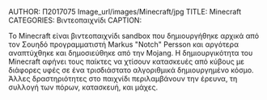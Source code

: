 AUTHOR:  Π2017075
Image_url/images/Minecraft/jpg
TITLE: Minecraft
CATEGORIES: Bιντεοπαιχνίδι
CAPTION:

Το Minecraft είναι βιντεοπαιχνίδι sandbox που δημιουργήθηκε αρχικά από τον Σουηδό προγραμματιστή Markus "Notch" Persson και αργότερα 
αναπτύχθηκε και δημοσιεύθηκε από την Mojang. Η δημιουργικότητα του Minecraft αφήνει τους παίκτες να χτίσουν κατασκευές από κύβους με 
διάφορες υφές σε ένα τρισδιάστατο αλγοριθμικά δημιουργημένο κόσμο. Άλλες δραστηριότητες στο παιχνίδι περιλαμβάνουν την έρευνα, τη συλλογή
των πόρων, κατασκευή, και μάχες. 
